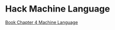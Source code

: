 # Hack Machine Language
[Book Chapter 4 Machine Language](https://www.nand2tetris.org/_files/ugd/44046b_d70026d8c1424487a451eaba3e372132.pdf)  
